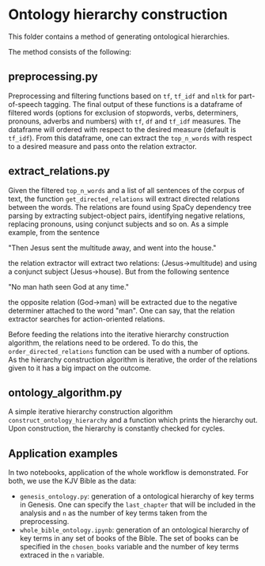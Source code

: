 # Ontology hierarchy construction
This folder contains a method of generating ontological hierarchies.

The method consists of the following:
## preprocessing.py
Preprocessing and filtering functions based on `tf`, `tf_idf` and `nltk` for part-of-speech tagging. The final output of these functions is a dataframe of filtered words (options for exclusion of stopwords, verbs, determiners, pronouns, adverbs and numbers) with `tf`, `df` and `tf_idf` measures. The dataframe will ordered with respect to the desired measure (default is `tf_idf`). From this dataframe, one can extract the `top_n_words` with respect to a desired measure and pass onto the relation extractor.

## extract_relations.py
Given the filtered `top_n_words` and a list of all sentences of the corpus of text, the function `get_directed_relations` will extract directed relations between the words. The relations are found using SpaCy dependency tree parsing by extracting subject-object pairs, identifying negative relations, replacing pronouns, using conjunct subjects and so on. As a simple example, from the sentence 

"Then Jesus sent the multitude away, and went into the house." 

the relation extractor will extract two relations: (Jesus->multitude) and using a conjunct subject (Jesus->house). But from the following sentence

"No man hath seen God at any time."

the opposite relation (God->man) will be extracted due to the negative determiner attached to the word "man". One can say, that the relation extractor searches for action-oriented relations.

Before feeding the relations into the iterative hierarchy construction algorithm, the relations need to be ordered. To do this, the `order_directed_relations` function can be used with a number of options. As the hierarchy construction algorithm is iterative, the order of the relations given to it has a big impact on the outcome.

## ontology_algorithm.py
A simple iterative hierarchy construction algorithm `construct_ontology_hierarchy` and a function which prints the hierarchy out. Upon construction, the hierarchy is constantly checked for cycles.

## Application examples
In two notebooks, application of the whole workflow is demonstrated. For both, we use the KJV Bible as the data:

- `genesis_ontology.py`: generation of a ontological hierarchy of key terms in Genesis. One can specify the `last_chapter` that will be included in the analysis and `n` as the number of key terms taken from the preprocessing.
- `whole_bible_ontology.ipynb`: generation of an ontological hierarchy of key terms in any set of books of the Bible. The set of books can be specified in the `chosen_books` variable and the number of key terms extraced in the `n` variable.